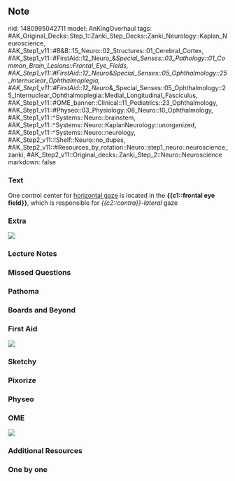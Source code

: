 ## Note
nid: 1480995042711
model: AnKingOverhaul
tags: #AK_Original_Decks::Step_1::Zanki_Step_Decks::Zanki_Neurology::Kaplan_Neuroscience, #AK_Step1_v11::#B&B::15_Neuro::02_Structures::01_Cerebral_Cortex, #AK_Step1_v11::#FirstAid::12_Neuro_&_Special_Senses::03_Pathology::01_Common_Brain_Lesions::Frontal_Eye_Fields, #AK_Step1_v11::#FirstAid::12_Neuro_&_Special_Senses::05_Ophthalmology::25_Internuclear_Ophthalmoplegia, #AK_Step1_v11::#FirstAid::12_Neuro_&_Special_Senses::05_Ophthalmology::25_Internuclear_Ophthalmoplegia::Medial_Longitudinal_Fasciculus, #AK_Step1_v11::#OME_banner::Clinical::11_Pediatrics::23_Ophthalmology, #AK_Step1_v11::#Physeo::03_Physiology::08_Neuro::10_Ophthalmology, #AK_Step1_v11::^Systems::Neuro::brainstem, #AK_Step1_v11::^Systems::Neuro::KaplanNeurology::unorganized, #AK_Step1_v11::^Systems::Neuro::neurology, #AK_Step2_v11::!Shelf::Neuro::no_dupes, #AK_Step2_v11::#Resources_by_rotation::Neuro::step1_neuro::neuroscience_zanki, #AK_Step2_v11::Original_decks::Zanki_Step_2::Neuro::Neuroscience
markdown: false

### Text
<div>
  One control center for <u>horizontal gaze</u> is located in the
  <b>{{c1::frontal eye field}}</b>, which is responsible for
  <i>{{c2::contra}}-lateral</i> gaze
</div>

### Extra
<img src="paste-106424994628146.jpg">

### Lecture Notes


### Missed Questions


### Pathoma


### Boards and Beyond


### First Aid
<img src="tmpq8cLXy.png">

### Sketchy


### Pixorize


### Physeo


### OME
<div class="ome-widget">
  <a href=
  "https://onlinemeded.org/spa/pediatrics/ophthalmology/acquire?ref=anki">
  <img src="_OME_AnkiFlashcards_Lesson_6.png"></a>
</div>

### Additional Resources


### One by one

